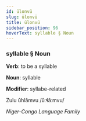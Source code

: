```yaml
---
id: ülonvü
slug: ülonvü
title: ülonvü
sidebar_position: 96
hoverText: syllable § Noun
---
```


### syllable § Noun

**Verb**: to be a syllable

**Noun**: syllable

**Modifier**: syllabe-related

Zulu ûhlâmvu /ûːɬâːmvu/

*Niger-Congo Language Family*